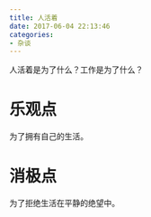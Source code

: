 ```yaml
---
title: 人活着
date: 2017-06-04 22:13:46
categories:
- 杂谈
---
```


人活着是为了什么？工作是为了什么？

# 乐观点
为了拥有自己的生活。

# 消极点
为了拒绝生活在平静的绝望中。

